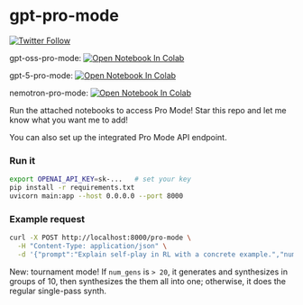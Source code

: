 # gpt-pro-mode

[![Twitter Follow](https://img.shields.io/twitter/follow/mattshumer_?style=social)](https://x.com/mattshumer_)

gpt-oss-pro-mode: [![Open Notebook In Colab](https://colab.research.google.com/assets/colab-badge.svg)](https://colab.research.google.com/drive/1XeYmOHJwACtavCjJM-eOqlPxHgTD2KNP?usp=sharing)

gpt-5-pro-mode: [![Open Notebook In Colab](https://colab.research.google.com/assets/colab-badge.svg)](https://colab.research.google.com/drive/1vD7T-qkfWrx8-bBUsxI09w5su0K6J4Xp?usp=sharing)

nemotron-pro-mode: [![Open Notebook In Colab](https://colab.research.google.com/assets/colab-badge.svg)](https://colab.research.google.com/drive/106-H2XW4HW7xooxOLn4AhA1asrcjrce_?usp=sharing)

Run the attached notebooks to access Pro Mode! Star this repo and let me know what you want me to add!

You can also set up the integrated Pro Mode API endpoint.

### Run it

```bash
export OPENAI_API_KEY=sk-...   # set your key
pip install -r requirements.txt
uvicorn main:app --host 0.0.0.0 --port 8000
```

### Example request

```bash
curl -X POST http://localhost:8000/pro-mode \
  -H "Content-Type: application/json" \
  -d '{"prompt":"Explain self-play in RL with a concrete example.","num_gens":5}'
```

New: tournament mode! If `num_gens` is `> 20`, it generates and synthesizes in groups of 10, then synthesizes the them all into one; otherwise, it does the regular single-pass synth.
